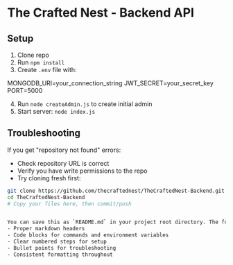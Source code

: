 # The Crafted Nest - Backend API

## Setup
1. Clone repo
2. Run `npm install`
3. Create `.env` file with:

MONGODB_URI=your_connection_string
JWT_SECRET=your_secret_key
PORT=5000

4. Run `node createAdmin.js` to create initial admin
5. Start server: `node index.js`

## Troubleshooting
If you get "repository not found" errors:
- Check repository URL is correct
- Verify you have write permissions to the repo
- Try cloning fresh first:
```bash
git clone https://github.com/thecraftednest/TheCraftedNest-Backend.git
cd TheCraftedNest-Backend
# Copy your files here, then commit/push


You can save this as `README.md` in your project root directory. The formatting includes:
- Proper markdown headers
- Code blocks for commands and environment variables
- Clear numbered steps for setup
- Bullet points for troubleshooting
- Consistent formatting throughout